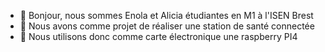 - 👋 Bonjour, nous sommes Enola et Alicia étudiantes en M1 à l'ISEN Brest
- 👀 Nous avons comme projet de réaliser une station de santé connectée
- 🌱 Nous utilisons donc comme carte électronique une raspberry PI4

